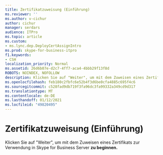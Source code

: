 ```yaml
---
title: Zertifikatzuweisung (Einführung)
ms.reviewer: ''
ms.author: v-cichur
author: cichur
manager: serdars
audience: ITPro
ms.topic: article
ms.custom:
- ms.lync.dep.DeployCertAssignIntro
ms.prod: skype-for-business-itpro
f1.keywords:
- CSH
localization_priority: Normal
ms.assetid: 26d6b07e-d2c7-4ff7-aca4-4bbb29f13f8d
ROBOTS: NOINDEX, NOFOLLOW
description: Klicken Sie auf "Weiter", um mit dem Zuweisen eines Zertifikats zur Verwendung in Skype for Business Server zu beginnen.
ms.openlocfilehash: feb180c2fbfc6e52b4f3d6be0cfa4885c695f4c6
ms.sourcegitcommit: c528fad9db719f3fa96dc3fa99332a349cd9d317
ms.translationtype: MT
ms.contentlocale: de-DE
ms.lasthandoff: 01/12/2021
ms.locfileid: "49820495"
---
```

# <a name="certificate-assignment-intro"></a>Zertifikatzuweisung (Einführung)
 
Klicken Sie auf "Weiter", um mit dem Zuweisen eines Zertifikats zur Verwendung in Skype for Business Server **zu beginnen.**
  

